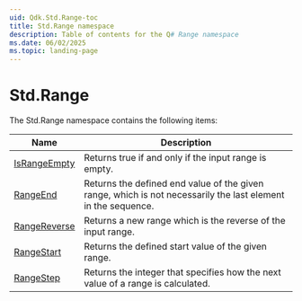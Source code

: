 ```yaml
---
uid: Qdk.Std.Range-toc
title: Std.Range namespace
description: Table of contents for the Q# Range namespace
ms.date: 06/02/2025
ms.topic: landing-page
---
```


# Std.Range

The Std.Range namespace contains the following items:

| Name | Description |
|------|-------------|
| [IsRangeEmpty](xref:Qdk.Std.Range.IsRangeEmpty) | Returns true if and only if the input range is empty. |
| [RangeEnd](xref:Qdk.Std.Range.RangeEnd) | Returns the defined end value of the given range, which is not necessarily the last element in the sequence. |
| [RangeReverse](xref:Qdk.Std.Range.RangeReverse) | Returns a new range which is the reverse of the input range. |
| [RangeStart](xref:Qdk.Std.Range.RangeStart) | Returns the defined start value of the given range. |
| [RangeStep](xref:Qdk.Std.Range.RangeStep) | Returns the integer that specifies how the next value of a range is calculated. |
